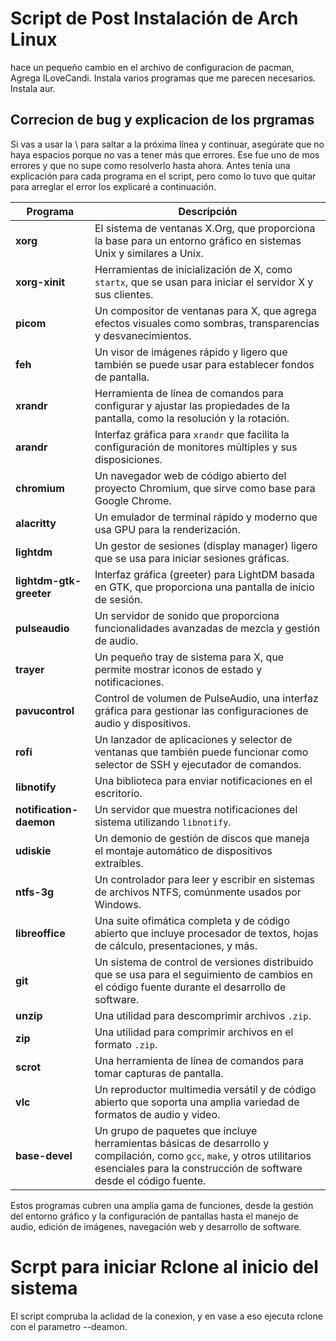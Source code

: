 # Script de Post Instalación de Arch Linux

hace un pequeño cambio en el archivo de configuracion de pacman, Agrega ILoveCandi.
Instala varios programas que me parecen necesarios.
Instala aur.

## Correcion de bug y explicacion de los prgramas

Si vas a usar la \ para saltar a la próxima línea y continuar, asegúrate que no haya espacios porque no vas a tener más que errores. Ese fue uno de mos errores y que no supe como resolverlo hasta ahora.
Antes tenía una explicación para cada programa en el script, pero como lo tuvo que quitar para arreglar el error los explicaré a continuación.

| Programa                  | Descripción |
|---------------------------|-------------|
| **xorg**                  | El sistema de ventanas X.Org, que proporciona la base para un entorno gráfico en sistemas Unix y similares a Unix. |
| **xorg-xinit**            | Herramientas de inicialización de X, como `startx`, que se usan para iniciar el servidor X y sus clientes. |
| **picom**                 | Un compositor de ventanas para X, que agrega efectos visuales como sombras, transparencias y desvanecimientos. |
| **feh**                   | Un visor de imágenes rápido y ligero que también se puede usar para establecer fondos de pantalla. |
| **xrandr**                | Herramienta de línea de comandos para configurar y ajustar las propiedades de la pantalla, como la resolución y la rotación. |
| **arandr**                | Interfaz gráfica para `xrandr` que facilita la configuración de monitores múltiples y sus disposiciones. |
| **chromium**              | Un navegador web de código abierto del proyecto Chromium, que sirve como base para Google Chrome. |
| **alacritty**             | Un emulador de terminal rápido y moderno que usa GPU para la renderización. |
| **lightdm**               | Un gestor de sesiones (display manager) ligero que se usa para iniciar sesiones gráficas. |
| **lightdm-gtk-greeter**   | Interfaz gráfica (greeter) para LightDM basada en GTK, que proporciona una pantalla de inicio de sesión. |
| **pulseaudio**            | Un servidor de sonido que proporciona funcionalidades avanzadas de mezcla y gestión de audio. |
| **trayer**                | Un pequeño tray de sistema para X, que permite mostrar iconos de estado y notificaciones. |
| **pavucontrol**           | Control de volumen de PulseAudio, una interfaz gráfica para gestionar las configuraciones de audio y dispositivos. |
| **rofi**                  | Un lanzador de aplicaciones y selector de ventanas que también puede funcionar como selector de SSH y ejecutador de comandos. |
| **libnotify**             | Una biblioteca para enviar notificaciones en el escritorio. |
| **notification-daemon**   | Un servidor que muestra notificaciones del sistema utilizando `libnotify`. |
| **udiskie**               | Un demonio de gestión de discos que maneja el montaje automático de dispositivos extraíbles. |
| **ntfs-3g**               | Un controlador para leer y escribir en sistemas de archivos NTFS, comúnmente usados por Windows. |
| **libreoffice**           | Una suite ofimática completa y de código abierto que incluye procesador de textos, hojas de cálculo, presentaciones, y más. |
| **git**                   | Un sistema de control de versiones distribuido que se usa para el seguimiento de cambios en el código fuente durante el desarrollo de software. |
| **unzip**                 | Una utilidad para descomprimir archivos `.zip`. |
| **zip**                   | Una utilidad para comprimir archivos en el formato `.zip`. |
| **scrot**                 | Una herramienta de línea de comandos para tomar capturas de pantalla. |
| **vlc**                   | Un reproductor multimedia versátil y de código abierto que soporta una amplia variedad de formatos de audio y video. |
| **base-devel**            | Un grupo de paquetes que incluye herramientas básicas de desarrollo y compilación, como `gcc`, `make`, y otros utilitarios esenciales para la construcción de software desde el código fuente. |

Estos programas cubren una amplia gama de funciones, desde la gestión del entorno gráfico y la configuración de pantallas hasta el manejo de audio, edición de imágenes, navegación web y desarrollo de software.


# Scrpt para iniciar Rclone al inicio del sistema

El script compruba la aclidad de la conexion, y en vase a eso ejecuta rclone con el parametro --deamon. 
